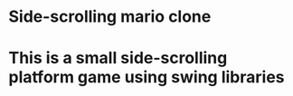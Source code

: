 # Side-scrolling mario clone

<h1>This is a small side-scrolling platform game using swing libraries</h1>

